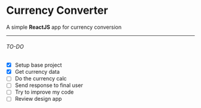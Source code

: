 # Currency Converter

A simple **ReactJS** app for currency conversion

-----
###### TO-DO
- [x] Setup base project
- [x] Get currency data
- [ ] Do the currency calc
- [ ] Send response to final user
- [ ] Try to improve my code
- [ ] Review design app
